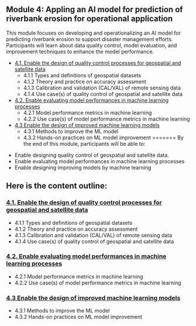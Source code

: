 ## Module 4: Appling an AI model for prediction of riverbank erosion for operational application
This module focuses on developing and operationalizing an AI model for predicting riverbank erosion to support disaster management efforts. Participants will learn about data quality control, model evaluation, and improvement techniques to enhance the model performance.


* [4.1. Enable the design of quality control processes for geospatial and satellite data](subsections/00004/4.1.md)
    * 4.1.1 Types and definitions of geospatial datasets
    * 4.1.2 Theory and practice on accuracy assessment
    * 4.1.3 Calibration and validation (CAL/VAL) of remote sensing data
    * 4.1.4 Use case(s) of quality control of geospatial and satellite data
* [4.2. Enable evaluating model performances in machine learning processes](subsections/00004/4.2.md)
    * 4.2.1 Model performance metrics in machine learning
    * 4.2.2 Use case(s) of model performance metrics in machine learning
* [4.3 Enable the design of improved machine learning models](subsections/00004/4.3.md)
    * 4.3.1 Methods to improve the ML model
    * 4.3.2 Hands-on practices on ML model improvement
=======
By the end of this module, participants will be able to:
- Enable designing quality control of geospatial and satellite data.
- Enable evaluating model performances in machine learning processes
- Enable designing improving models by machine learning

## Here is the content outline:
### [4.1. Enable the design of quality control processes for geospatial and satellite data](subsections/00004/4.1-new.ipynb)
- 4.1.1 Types and definitions of geospatial datasets
- 4.1.2 Theory and practice on accuracy assessment
- 4.1.3 Calibration and validation (CAL/VAL) of remote sensing data
- 4.1.4 Use case(s) of quality control of geospatial and satellite data
### [4.2. Enable evaluating model performances in machine learning processes](subsections/00004/4.2.ipynb)
 - 4.2.1 Model performance metrics in machine learning
 - 4.2.2 Use case(s) of model performance metrics in machine learning
### [4.3 Enable the design of improved machine learning models](subsections/00004/4.3.ipynb)
- 4.3.1 Methods to improve the ML model
- 4.3.2 Hands-on practices on ML model improvement

